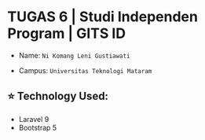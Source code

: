 # TUGAS 6 | Studi Independen Program | GITS ID


- Name: ``` Ni Komang Leni Gustiawati ```

- Campus: ``` Universitas Teknologi Mataram ```


## :star: Technology Used:

 - Laravel 9
 - Bootstrap 5




